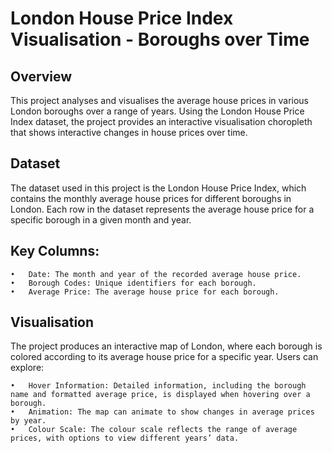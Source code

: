 # London House Price Index Visualisation - Boroughs over Time

## Overview

This project analyses and visualises the average house prices in various London boroughs over a range of years. 
Using the London House Price Index dataset, the project provides an interactive visualisation choropleth that shows interactive changes in house prices over time.

## Dataset

The dataset used in this project is the London House Price Index, which contains the monthly average house prices for different boroughs in London. Each row in the dataset represents the average house price for a specific borough in a given month and year.

## Key Columns:

	•	Date: The month and year of the recorded average house price.
	•	Borough Codes: Unique identifiers for each borough.
	•	Average Price: The average house price for each borough.

## Visualisation

The project produces an interactive map of London, where each borough is colored according to its average house price for a specific year. Users can explore:

	•	Hover Information: Detailed information, including the borough name and formatted average price, is displayed when hovering over a borough.
	•	Animation: The map can animate to show changes in average prices by year.
	•	Colour Scale: The colour scale reflects the range of average prices, with options to view different years’ data.
